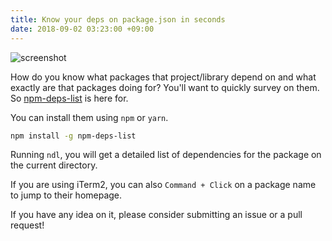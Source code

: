 ```yaml
---
title: Know your deps on package.json in seconds
date: 2018-09-02 03:23:00 +09:00
---
```


![screenshot](https://uetchy.github.io/npm-deps-list/screen.png)

How do you know what packages that project/library depend on and what exactly are that packages doing for?
You'll want to quickly survey on them. So [npm-deps-list](https://github.com/uetchy/npm-deps-list) is here for.

You can install them using `npm` or `yarn`.

```bash
npm install -g npm-deps-list
```

Running `ndl`, you will get a detailed list of dependencies for the package on the current directory.

If you are using iTerm2, you can also `Command + Click` on a package name to jump to their homepage.

If you have any idea on it, please consider submitting an issue or a pull request!